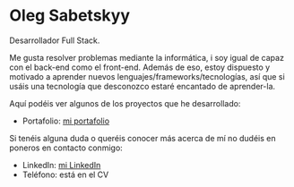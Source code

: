 # Oleg Sabetskyy

Desarrollador Full Stack.

Me gusta resolver problemas mediante la informática, i soy igual de capaz con el back-end como el front-end. Además de eso, estoy dispuesto y motivado a aprender nuevos lenguajes/frameworks/tecnologías, así que si usáis una tecnología que desconozco estaré encantado de aprender-la.

Aquí podéis ver algunos de los proyectos que he desarrollado:

- Portafolio: [mi portafolio]()

Si tenéis alguna duda o queréis conocer más acerca de mí no dudéis en poneros en contacto conmigo:

- LinkedIn: [mi LinkedIn](https://www.linkedin.com/in/oleg-sabetskyy-puntyak-116692200/?originalSubdomain=es)
- Teléfono: está en el CV
